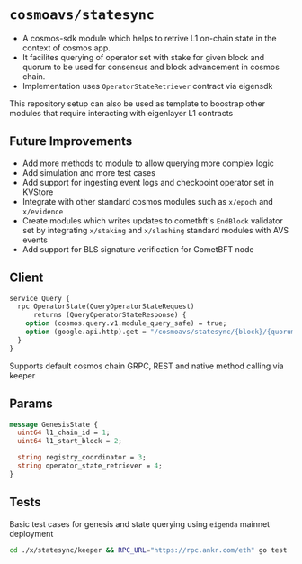 # `cosmoavs/statesync`

- A cosmos-sdk module which helps to retrive L1 on-chain state in the context of cosmos app.
- It facilites querying of operator set with stake for given block and quorum to be used for consensus and block advancement in cosmos chain.
- Implementation uses `OperatorStateRetriever` contract via eigensdk

This repository setup can also be used as template to boostrap other modules that require interacting with eigenlayer L1 contracts

## Future Improvements

- Add more methods to module to allow querying more complex logic
- Add simulation and more test cases
- Add support for ingesting event logs and checkpoint operator set in KVStore
- Integrate with other standard cosmos modules such as `x/epoch` and `x/evidence`
- Create modules which writes updates to cometbft's `EndBlock` validator set by integrating `x/staking` and `x/slashing` standard modules with AVS events
- Add support for BLS signature verification for CometBFT node

## Client

```proto
service Query {
  rpc OperatorState(QueryOperatorStateRequest)
      returns (QueryOperatorStateResponse) {
    option (cosmos.query.v1.module_query_safe) = true;
    option (google.api.http).get = "/cosmoavs/statesync/{block}/{quorum}";
  }
}
```

Supports default cosmos chain GRPC, REST and native method calling via keeper

## Params

```proto
message GenesisState {
  uint64 l1_chain_id = 1;
  uint64 l1_start_block = 2;

  string registry_coordinator = 3;
  string operator_state_retriever = 4;
}
```

## Tests

Basic test cases for genesis and state querying using `eigenda` mainnet deployment

```bash
cd ./x/statesync/keeper && RPC_URL="https://rpc.ankr.com/eth" go test
```
